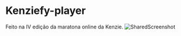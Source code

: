 # Kenziefy-player
Feito na IV edição da maratona online da Kenzie.
![SharedScreenshot](https://user-images.githubusercontent.com/42624770/136452667-30c42af1-de25-4d13-8c28-a47f656b92fc.jpg)
